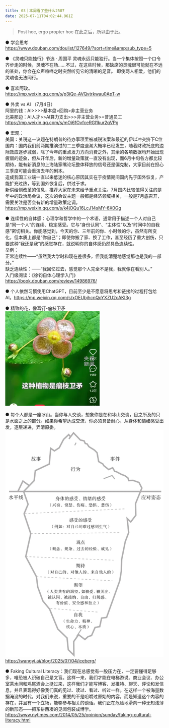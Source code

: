 ```yaml
---
title: 03｜本周看了些什么2507
date: 2025-07-11T04:02:44.961Z
---
```



> Post hoc, ergo propter hoc
> 在此之后，所以由于此。  

● 学会思考  
https://www.douban.com/doulist/127649/?sort=time&amp;sub_type=5  

● 《灵魂只能独行》节选 · 周国平
灵魂永远只能独行。当一个集体按照一个口令齐步走的时候，灵魂不在场……不过，在这些时候，那缺席的灵魂很可能就在不远的某处，你会在众声喧哗之时突然听见它的清晰的足音。
即使两人相爱，他们的灵魂也无法同行。  

● 喜欢阿玫。  
https://mp.weixin.qq.com/s/p3iQe-AVQvtrkwau0ApT-w  

● 外卖 vs AI （7月4日）  
阿里的钱：AI>>>>基本盘>回购>非主营业务  
北美那边：AI人才>>AI算力支出>>>非主营业务>=普通员工
https://mp.weixin.qq.com/s/mOi6fOvfceRGl1kur2qVPg  

● 宏观：  
美国：关税这一议题在特朗普的待办事项里被减税法案和最近的伊以冲突挤下C位  
国内：国内我们前两期推演过的二三季度退潮大概率已经发生，随着财政托底的边际效应逐步减弱，除了今年的重点发力方向消费之外，其余的各项数据均开始出现疲弱的迹象，但从开年后，新的增量政策就一直没有出现，而6月中旬各方都比较期待，能有新消息的上海陆家嘴论坛整体释放的信号还是偏克制，大家目前在担心三季度可能会重演去年的剧本。  
造成我国工业端一直以来低迷的核心原因其实在于疫情期间国内先于国外恢复，产能扩充过热，等到国外恢复后，供过于求。  
新供给侧改革的信息，推荐大家在未来给予重点关注。7月国内比较值得关注的是年中的政治局会议，这次的会议主题一般都是经济领域相关，一般是7月底召开，需要关注是否会有新的增量政策定调。  
https://mp.weixin.qq.com/s/k4jOQu16LcJ14sMY-6X0Gg

● 连续性的自体感：心理学和哲学中的一个术语，通常用于描述一个人对自己是“同一个人”的连续、稳定感受。它与“身份认同”、“主体性”以及“时间中的自我感”密切相关。你能感觉到，今天的你、三年前的你、小时候的你，虽然有所变化，但本质上都是“你自己”；即使你搬了家、换了工作，甚至经历了重大创伤，只要这种“我还是我”的感觉存在，就说明你的自体感仍然具备连续性。  
举例：  
正常连续性——“虽然我大学时和现在差很多，但我能清楚地感觉那也是我的一部分。”  
缺乏连续性：——“我回忆过去，感觉那个人完全不是我，我就像在看别人。”  
入门级阅读：《徐钧自体心理学入门》  
https://book.douban.com/review/14986976/

● 个人依然习惯使用ChatGPT，目前至少是不愿意将思考和链接的过程打包给AI。https://mp.weixin.qq.com/s/xOEUbjhcnQoYXZU2cAKI3g

● 精致的花，像耳钉-瘤枝卫矛  
![image.png](https://raw.githubusercontent.com/Ryanryanz/tinymind-blog/main/assets/images/2025-07-11/1752206440103.png)

● 每个人都是一座冰山。当你与人交谈，想象你是在和冰山交谈，目之所及的只是水面之上的部分。如果你希望达成交流，你必须具备耐心，从身体和情绪感受出发，逐层递进，弄清原委。
![image.png](https://raw.githubusercontent.com/Ryanryanz/tinymind-blog/main/assets/images/2025-07-11/1752206529864.png)  
https://wangyi.ai/blog/2025/07/04/iceberg/

● Faking Cultural Literacy：我们现在总感觉有一股压力在，一定要懂得足够多，唯恐被人识破自己是文盲。这样一来，我们才能在电梯游说、商业会议、办公室茶水间和鸡尾酒会上挺过来，这样我们才能写博客、发推特、聊天、评论和发信息，并且表现得好像我们真的见过、读过、看过、听过一样。在这样一个被海量数据淹没的时代，对我们来说，重要的不是咀嚼过原始的内容，而是知道这个内容的存在，并且有一个立场，能够参与相关的谈话。我们正在危险地滑向一种无知浅薄的新形态——把东拼西凑的见闻包装成博学。
https://www.nytimes.com/2014/05/25/opinion/sunday/faking-cultural-literacy.html
